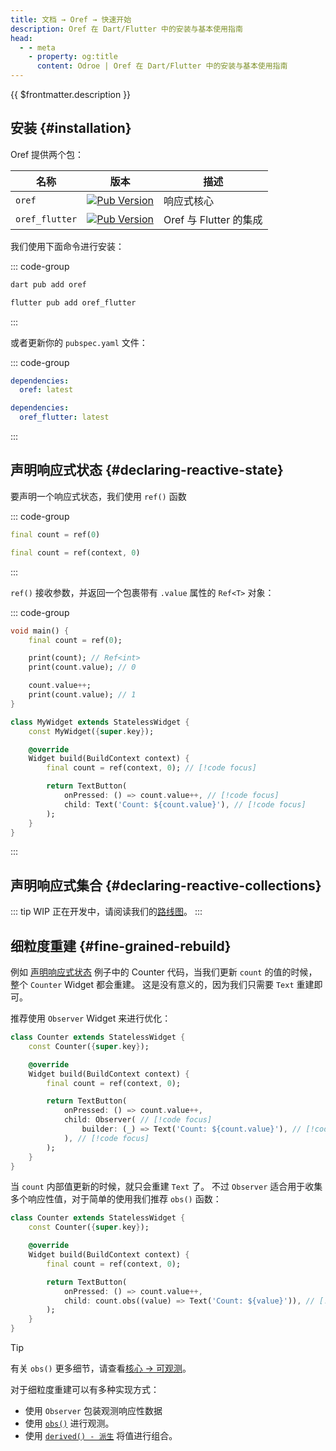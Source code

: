 ```yaml
---
title: 文档 → Oref → 快速开始
description: Oref 在 Dart/Flutter 中的安装与基本使用指南
head:
  - - meta
    - property: og:title
      content: Odroe | Oref 在 Dart/Flutter 中的安装与基本使用指南
---
```


{{ $frontmatter.description }}

## 安装 {#installation}

Oref 提供两个包：

| 名称 | 版本 | 描述 |
|----|----|----|
| `oref` | [![Pub Version](https://img.shields.io/pub/v/oref)](https://pub.dev/packages/oref) | 响应式核心 |
| `oref_flutter` | [![Pub Version](https://img.shields.io/pub/v/oref_flutter)](https://pub.dev/packages/oref_flutter) | Oref 与 Flutter 的集成 |

我们使用下面命令进行安装：

::: code-group

```bash [Dart 项目]
dart pub add oref
```
```bash [Flutter]
flutter pub add oref_flutter
```
:::

或者更新你的 `pubspec.yaml` 文件：

::: code-group
```yaml [Dart 项目]
dependencies:
  oref: latest
```
```yaml [Flutter]
dependencies:
  oref_flutter: latest
```
:::

## 声明响应式状态 {#declaring-reactive-state}

要声明一个响应式状态，我们使用 `ref()` 函数

::: code-group
```dart [Dart]
final count = ref(0)
```
```dart [Flutter]
final count = ref(context, 0)
```
:::

`ref()` 接收参数，并返回一个包裹带有 `.value` 属性的 `Ref<T>` 对象：

::: code-group
```dart [Dart]
void main() {
    final count = ref(0);

    print(count); // Ref<int>
    print(count.value); // 0

    count.value++;
    print(count.value); // 1
}
```
```dart [Flutter]
class MyWidget extends StatelessWidget {
    const MyWidget({super.key});

    @override
    Widget build(BuildContext context) {
        final count = ref(context, 0); // [!code focus]

        return TextButton(
            onPressed: () => count.value++, // [!code focus]
            child: Text('Count: ${count.value}'), // [!code focus]
        );
    }
}
```
:::

## 声明响应式集合 {#declaring-reactive-collections}

::: tip WIP
正在开发中，请阅读我们的[路线图](https://github.com/odroe/odroe/issues/17)。
:::

## 细粒度重建 <Badge type="tip" text="Flutter" /> {#fine-grained-rebuild}

例如 [声明响应式状态](#declaring-reactive-state) 例子中的 Counter 代码，当我们更新 `count` 的值的时候，整个 `Counter` Widget 都会重建。
这是没有意义的，因为我们只需要 `Text` 重建即可。

推荐使用 `Observer` Widget 来进行优化：

```dart
class Counter extends StatelessWidget {
    const Counter({super.key});

    @override
    Widget build(BuildContext context) {
        final count = ref(context, 0);

        return TextButton(
            onPressed: () => count.value++,
            child: Observer( // [!code focus]
                builder: (_) => Text('Count: ${count.value}'), // [!code focus]
            ), // [!code focus]
        );
    }
}
```

当 `count` 内部值更新的时候，就只会重建 `Text` 了。
不过 `Observer` 适合用于收集多个响应性值，对于简单的使用我们推荐 `obs()` 函数：

```dart
class Counter extends StatelessWidget {
    const Counter({super.key});

    @override
    Widget build(BuildContext context) {
        final count = ref(context, 0);

        return TextButton(
            onPressed: () => count.value++,
            child: count.obs((value) => Text('Count: ${value}')), // [!code focus]
        );
    }
}
```

> [!TIP]
> 有关 `obs()` 更多细节，请查看[核心 → 可观测](/zh/docs/oref/core#obs)。

对于细粒度重建可以有多种实现方式：

* 使用 `Observer` 包装观测响应性数据
* 使用 [`obs()`](/zh/docs/oref/core#obs) 进行观测。
* 使用 [`derived() - 派生`](/zh/docs/oref/core#derived) 将值进行组合。
